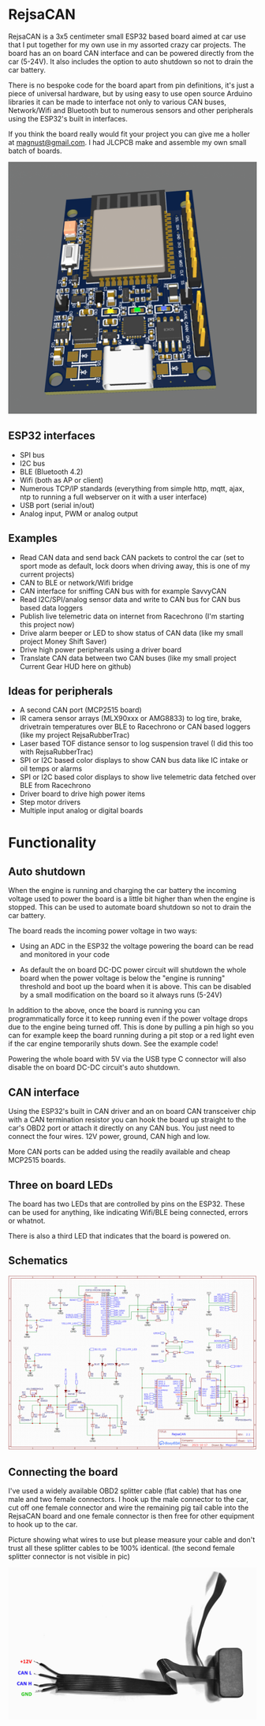 # RejsaCAN

RejsaCAN is a 3x5 centimeter small ESP32 based board aimed at car use that I put together for my own use in my assorted crazy car projects. The board has an on board CAN interface and can be powered directly from the car (5-24V). It also includes the option to auto shutdown so not to drain the car battery.

There is no bespoke code for the board apart from pin definitions, it's just a piece of universal hardware, but by using easy to use open source Arduino libraries it can be made to interface not only to various CAN buses, Network/Wifi and Bluetooth but to numerous sensors and other peripherals using the ESP32's built in interfaces.

If you think the board really would fit your project you can give me a holler at magnust@gmail.com. I had JLCPCB make and assemble my own small batch of boards.

<!--img src=pics/3dcad.png align=right width=38%-->
<img src=pics/3dcad.png>

## ESP32 interfaces

- SPI bus
- I2C bus
- BLE (Bluetooth 4.2)
- Wifi (both as AP or client)
- Numerous TCP/IP standards (everything from simple http, mqtt, ajax, ntp to running a full webserver on it with a user interface)
- USB port (serial in/out)
- Analog input, PWM or analog output

## Examples

- Read CAN data and send back CAN packets to control the car (set to sport mode as default, lock doors when driving away, this is one of my current projects)
- CAN to BLE or network/Wifi bridge
- CAN interface for sniffing CAN bus with for example SavvyCAN
- Read I2C/SPI/analog sensor data and write to CAN bus for CAN bus based data loggers
- Publish live telemetric data on internet from Racechrono (I'm starting this project now) 
- Drive alarm beeper or LED to show status of CAN data (like my small project Money Shift Saver)
- Drive high power peripherals using a driver board
- Translate CAN data between two CAN buses (like my small project Current Gear HUD here on github)

## Ideas for peripherals

- A second CAN port (MCP2515 board)
- IR camera sensor arrays (MLX90xxx or AMG8833) to log tire, brake, drivetrain temperatures over BLE to Racechrono or CAN based loggers (like my project RejsaRubberTrac)
- Laser based TOF distance sensor to log suspension travel (I did this too with RejsaRubberTrac) 
- SPI or I2C based color displays to show CAN bus data like IC intake or oil temps or alarms
- SPI or I2C based color displays to show live telemetric data fetched over BLE from Racechrono
- Driver board to drive high power items
- Step motor drivers
- Multiple input analog or digital boards

# Functionality

## Auto shutdown

When the engine is running and charging the car battery the incoming voltage used to power the board is a little bit higher than when the engine is stopped. This can be used to automate board shutdown so not to drain the car battery.

The board reads the incoming power voltage in two ways:

- Using an ADC in the ESP32 the voltage powering the board can be read and monitored in your code

- As default the on board DC-DC power circuit will shutdown the whole board when the power voltage is below the "engine is running" threshold and boot up the  board when it is above. This can be disabled by a small modification on the board so it always runs (5-24V)

In addition to the above, once the board is running you can programmatically force it to keep running even if the power voltage drops due to the engine being turned off. This is done by pulling a pin high so you can for example keep the board running during a pit stop or a red light even if the car engine temporarily shuts down. See the example code!

Powering the whole board with 5V via the USB type C connector will also disable the on board DC-DC circuit's auto shutdown.

## CAN interface

Using the ESP32's built in CAN driver and an on board CAN transceiver chip with a CAN termination resistor you can hook the board up straight to the car's OBD2 port or attach it directly on any CAN bus. You just need to connect the four wires. 12V power, ground, CAN high and low.

More CAN ports can be added using the readily available and cheap MCP2515 boards.

## Three on board LEDs  

The board has two LEDs that are controlled by pins on the ESP32. These can be used for anything, like indicating Wifi/BLE being connected, errors or whatnot. 

There is also a third LED that indicates that the board is powered on.

## Schematics

<img src=pics/schematic%20v2.1.png>

## Connecting the board

I've used a widely available OBD2 splitter cable (flat cable) that has one male and two female connectors. I hook up the male connector to the car, cut off one female connector and wire the remaining pig tail cable into the RejsaCAN board and one female connector is then free for other equipment to hook up to the car.

Picture showing what wires to use but please measure your cable and don't trust all these splitter cables to be 100% identical. (the second female splitter connector is not visible in pic)

<img src=pics/OBD2%20splitter%20pinout.jpg>
